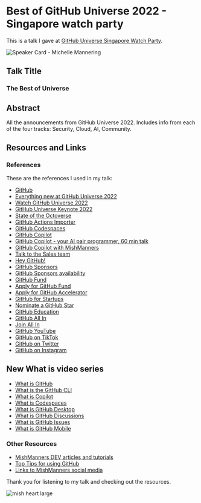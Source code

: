 # Best of GitHub Universe 2022 - Singapore watch party

This is a talk I gave at [GitHub Universe Singapore Watch Party](https://resources.github.com/universe-2022-singapore-watch-party/).

![Speaker Card - Michelle Mannering](https://user-images.githubusercontent.com/36594527/203349774-6859f4cf-b1b3-4cd5-87b8-3487b5866cdd.jpg)

## Talk Title

### The Best of Universe

## Abstract

All the announcements from GitHub Universe 2022. Includes info from each of the four tracks: Security, Cloud, AI, Community.

## Resources and Links

### References

These are the references I used in my talk:

- [GitHub](https://github.com)
- [Everything new at GitHub Universe 2022](https://github.blog/2022-11-09-everything-new-from-github-universe-2022/)
- [Watch GitHub Universe 2022](https://githubuniverse.com)
- [GitHub Universe Keynote 2022](https://www.youtube.com/watch?v=AYRxDoUxcfQ&ab_channel=GitHub)
- [State of the Octoverse](https://octoverse.github.com/)
- [GitHub Actions Importer](https://github.blog/2022-11-10-introducing-github-actions-importer/)
- [GitHub Codespaces](https://github.com/features/codespaces)
- [GitHub Copilot](https://github.com/features/copilot)
- [GitHub Copilot - your AI pair programmer, 60 min talk](https://youtu.be/XX914bV5GmQ?t=20674)
- [GitHub Copilot with MishManners](https://www.youtube.com/watch?v=FoXdaXbPUrc&ab_channel=CarlFranklin)
- [Talk to the Sales team](https://github.com/enterprise/contact)
- [Hey GitHub!](https://githubnext.com/projects/hey-github/)
- [GitHub Sponsors](https://github.com/sponsors)
- [GitHub Sponsors availability](https://github.blog/2022-07-28-github-sponsors-available-in-30-new-regions-2/)
- [GitHub Fund](https://github.blog/2022-11-09-an-open-source-economy-built-by-developers-for-developers/)
- [Apply for GitHub Fund](mailto:fund@github.com)
- [Apply for GitHub Accelerator](https://accelerator.github.com/)
- [GitHub for Startups](https://github.com/enterprise/startups/)
- [Nominate a GitHub Star](https://stars.github.com)
- [GitHub Education](https://education.github.com/)
- [GitHub All In](https://github.blog/2022-06-02-github-all-in-our-first-student-cohort-and-whats-next/)
- [Join All In](https://github.com/AllInOpenSource/All-In)
- [GitHub YouTube](https://youtube.com/c/github)
- [GitHub on TikTok](https://tiktok.com/github)
- [GitHub on Twitter](https://twitter.com/github)
- [GitHub on Instagram](https://instagram.com/github)

## New What is video series

- [What is GitHub](https://youtu.be/pBy1zgt0XPc)
- [What is the GitHub CLI](https://youtu.be/uy_PEGgUF4U)
- [What is Copilot](https://youtu.be/IqXNhakuwVc)
- [What is Codespaces](https://youtu.be/sYJ3CHtT6WM)
- [What is GitHub Desktop](https://youtu.be/l7uo1d3R0Wo)
- [What is GitHub Discussions](https://youtu.be/bErGYN3Ljz8)
- [What is GitHub Issues](https://youtu.be/6HWw7rhwvtY)
- [What is GitHub Mobile](https://youtu.be/ObPdcm6jWoQ)

### Other Resources

- [MishManners DEV articles and tutorials](https://dev.to/mishmanners)
- [Top Tips for using GitHub](https://dev.to/mishmanners/top-tips-for-using-github-l4m)
- [Links to MishManners social media](https://mishmanners.info)

Thank you for listening to my talk and checking out the resources.

![mish heart large](https://user-images.githubusercontent.com/36594527/195619762-82827b2e-bfdd-49b6-b8df-5b9e15f4f044.png)
